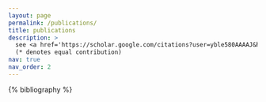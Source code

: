 ```yaml
---
layout: page
permalink: /publications/
title: publications
description: >
  see <a href='https://scholar.google.com/citations?user=yble580AAAAJ&hl=en'>google scholar</a> for most updated publications<br>
  (* denotes equal contribution)
nav: true
nav_order: 2
---
```


<!-- _pages/publications.md -->
<div class="publications">

{% bibliography %}

</div>
